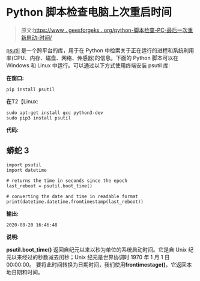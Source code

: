 # Python 脚本检查电脑上次重启时间

> 原文:[https://www . geesforgeks . org/python-脚本检查-PC-最后一次重新启动-时间/](https://www.geeksforgeeks.org/python-script-to-check-pc-last-reboot-time/)

[psutil](https://www.geeksforgeeks.org/psutil-module-in-python/) 是一个跨平台的库，用于在 Python 中检索关于正在运行的进程和系统利用率(CPU、内存、磁盘、网络、传感器)的信息。下面的 Python 脚本可以在 Windows 和 Linux 中运行。可以通过以下方式使用终端安装 psutil 库:

**在窗口:**

```
pip install psutil
```

**在**T2【Linux:

```
sudo apt-get install gcc python3-dev
sudo pip3 install psutil
```

**代码:**

## 蟒蛇 3

```
import psutil
import datetime

# returns the time in seconds since the epoch
last_reboot = psutil.boot_time()

# converting the date and time in readable format
print(datetime.datetime.fromtimestamp(last_reboot))
```

**输出:**

```
2020-08-20 16:46:48
```

**说明:**

**psutil.boot_time()** 返回自纪元以来以秒为单位的系统启动时间。它是自 Unix 纪元以来经过的秒数减去闰秒；Unix 纪元是世界协调时 1970 年 1 月 1 日 00:00:00。
要将此时间转换为日期时间，我们使用**frontimestage()**，它返回本地日期和时间。